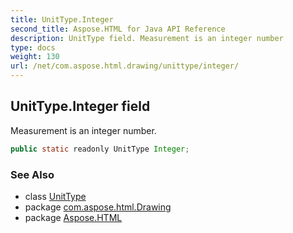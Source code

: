 ```yaml
---
title: UnitType.Integer
second_title: Aspose.HTML for Java API Reference
description: UnitType field. Measurement is an integer number
type: docs
weight: 130
url: /net/com.aspose.html.drawing/unittype/integer/
---
```

## UnitType.Integer field

Measurement is an integer number.

```java
public static readonly UnitType Integer;
```

### See Also

* class [UnitType](../)
* package [com.aspose.html.Drawing](../../unittype/)
* package [Aspose.HTML](../../../)
